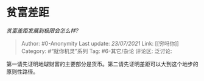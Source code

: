 # 贫富差距
*贫富差距发展到极限会怎么样?*

> Author: #0-Anonymity
> Last update: *23/07/2021*
> Link: [[穷吗你]]
> Category: #“就你机灵”系列
> Tag: #6-其它/杂论
> 评论区:
> 泛讨论:

第一请先证明地球财富的主要部分是货币。第二请先证明差距可以大到这个地步的原则性路径。
